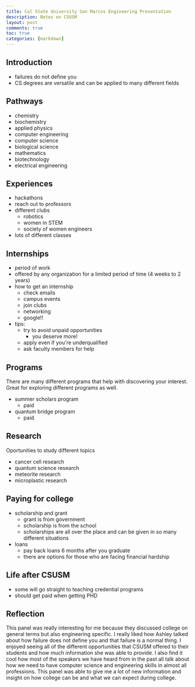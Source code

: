```yaml
---
title: Cal State University San Marcos Engineering Presentation 
description: Notes on CSUSM
layout: post
comments: true
toc: true
categories: [markdown]
---
```


## Introduction
- failures do not define you
- CS degrees are versatile and can be applied to many different fields

## Pathways
- chemistry
- biochemistry
- applied physics
- computer engineering
- computer science
- biological science
- mathematics
- biotechnology
- electrical engineering

## Experiences
- hackathons
- reach out to professors
- different clubs
    - robotics
    - women in STEM
    - society of women engineers
- lots of different classes

## Internships
- period of work
- offered by any organization for a limited period of time (4 weeks to 2 years)
- how to get an internship
    - check emails
    - campus events
    - join clubs
    - networking
    - google!!
- tips:
    - try to avoid unpaid opportunities
        - you deserve more!
    - apply even if you're underqualified
    - ask faculty members for help

## Programs

There are many different programs that help with discovering your interest. Great for exploring different programs as well. 

- summer scholars program
    - paid
- quantum bridge program
    - paid

## Research

Oportunities to study different topics

- cancer cell research
- quantum science research
- meteorite research
- microplastic research

## Paying for college
- scholarship and grant
    - grant is from government
    - scholarship is from the school
    - scholarships are all over the place and can be given in so many different situations
- loans
    - pay back loans 6 months after you graduate
    - there are options for those who are facing financial hardship

## Life after CSUSM
- some will go straight to teaching credential programs
- should get paid when getting PHD

## Reflection

This panel was really interesting for me because they discussed college on general terms but also engineering specific. I really liked how Ashley talked about how failure does not define you and that failure is a normal thing. I enjoyed seeing all of the different opportunities that CSUSM offered to their students and how much information she was able to provide. I also find it cool how most of the speakers we have heard from in the past all talk about how we need to have computer science and engineering skills in almost all professions. This panel was able to give me a lot of new information and insight on how college can be and what we can expect during college.